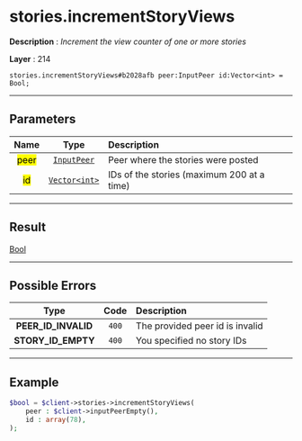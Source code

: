 # stories.incrementStoryViews

**Description** : *Increment the view counter of one or more stories*

**Layer** : 214

```tl
stories.incrementStoryViews#b2028afb peer:InputPeer id:Vector<int> = Bool;
```

---

## Parameters

| Name | Type | Description |
| :---: | :---: | :--- |
| <mark>peer</mark> | [`InputPeer`](type/InputPeer) | Peer where the stories were posted |
| <mark>id</mark> | [`Vector<int>`](type/int) | IDs of the stories (maximum 200 at a time) |

---

## Result

[Bool](type/Bool)

---

## Possible Errors

| Type | Code | Description |
| :---: | :---: | :--- |
| **PEER_ID_INVALID** | `400` | The provided peer id is invalid |
| **STORY_ID_EMPTY** | `400` | You specified no story IDs |

---

## Example

```php
$bool = $client->stories->incrementStoryViews(
	peer : $client->inputPeerEmpty(),
	id : array(78),
);
```